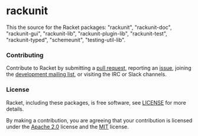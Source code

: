 # rackunit

This the source for the Racket packages: "rackunit", "rackunit-doc", "rackunit-gui", "rackunit-lib", "rackunit-plugin-lib", "rackunit-test", "rackunit-typed", "schemeunit", "testing-util-lib".

### Contributing

Contribute to Racket by submitting a [pull request], reporting an
[issue], joining the [development mailing list], or visiting the
IRC or Slack channels.

### License

Racket, including these packages, is free software, see [LICENSE]
for more details.

By making a contribution, you are agreeing that your contribution
is licensed under the [Apache 2.0] license and the [MIT] license.

[MIT]: https://github.com/racket/racket/blob/master/racket/src/LICENSE-MIT.txt
[Apache 2.0]: https://www.apache.org/licenses/LICENSE-2.0.txt
[pull request]: https://github.com/racket/rackunit/pulls
[issue]: https://github.com/racket/rackunit/issues
[development mailing list]: https://lists.racket-lang.org
[LICENSE]: LICENSE
